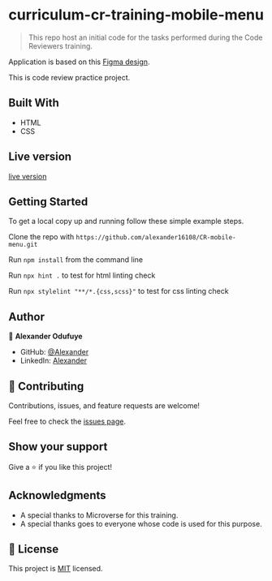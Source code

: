 # curriculum-cr-training-mobile-menu


> This repo host an initial code for the tasks performed during the Code Reviewers training.

Application is based on this [Figma design](https://www.figma.com/file/t3EJUCAEViw3QasuJLPLVT/Microverse-Student-Potfolio-Templates-Main?node-id=1%3A1471).

This is code review practice project.

## Built With

- HTML
- CSS

## Live version
[live version](https://alexander16108.github.io/CR-mobile-menu/)
## Getting Started


To get a local copy up and running follow these simple example steps.

Clone the repo with `https://github.com/alexander16108/CR-mobile-menu.git`

Run `npm install` from the command line

Run `npx hint .` to test for html linting check

Run `npx stylelint "**/*.{css,scss}"` to test for css linting check 

## Author

👤 **Alexander Odufuye**

- GitHub: [@Alexander](https://github.com/alexander16108)
- LinkedIn: [Alexander](https://www.linkedin.com/in/codingrex/)


## 🤝 Contributing

Contributions, issues, and feature requests are welcome!

Feel free to check the [issues page](https://github.com/alexander16108/CR-mobile-menu/issues).

## Show your support

Give a ⭐️ if you like this project!

## Acknowledgments

- A special thanks to Microverse for this training.
- A special thanks goes to everyone whose code is used for this purpose.

## 📝 License

This project is [MIT](./MIT.md) licensed.
